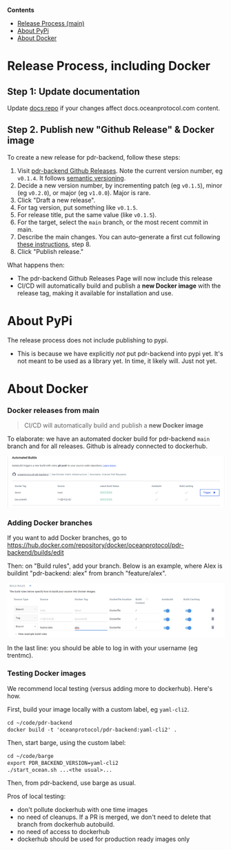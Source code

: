 <!--
Copyright 2023 Ocean Protocol Foundation
SPDX-License-Identifier: Apache-2.0
-->

**Contents**

- [Release Process (main)](#release-process-including-docker)
- [About PyPi](#about-pypi)
- [About Docker](#about-docker)

# Release Process, including Docker

## Step 1: Update documentation

Update [docs repo](https://github.com/oceanprotocol/docs) if your changes affect docs.oceanprotocol.com content.

## Step 2. Publish new "Github Release" & Docker image

To create a new release for pdr-backend, follow these steps:

1. Visit [pdr-backend Github Releases](https://github.com/oceanprotocol/pdr-backend/releases). Note the current version number, eg `v0.1.4`. It follows [semantic versioning](https://semver.org/).
1. Decide a new version number, by incrementing patch (eg `v0.1.5`), minor (eg `v0.2.0`), or major (eg `v1.0.0`). Major is rare.
1. Click "Draft a new release".
1. For tag version, put something like `v0.1.5`.
1. For release title, put the same value (like `v0.1.5`).
1. For the target, select the `main` branch, or the most recent commit in main.
1. Describe the main changes. You can auto-generate a first cut following [these instructions](https://docs.github.com/en/repositories/releasing-projects-on-github/automatically-generated-release-notes), step 8.
1. Click "Publish release."

What happens then:
- The pdr-backend Github Releases Page will now include this release
- CI/CD will automatically build and publish a **new Docker image** with the release tag, making it available for installation and use.

# About PyPi

The release process does not include publishing to pypi.
- This is because we have explicitly _not_ put pdr-backend into pypi yet. It's not meant to be used as a library yet. In time, it likely will. Just not yet.

# About Docker

### Docker releases from main

> CI/CD will automatically build and publish a **new Docker image**

To elaborate: we have an automated docker build for pdr-backend `main` branch and for all releases. Github is already connected to dockerhub.

![](./images/dockerbuild.png)

### Adding Docker branches

If you want to add Docker branches, go to https://hub.docker.com/repository/docker/oceanprotocol/pdr-backend/builds/edit

Then: on "Build rules", add your branch. Below is an example, where Alex is buildint "pdr-backend: alex" from branch "feature/alex".

![](./images/dockerbranch.png)

In the last line: you should be able to log in with your username (eg trentmc).

### Testing Docker images

We recommend local testing (versus adding more to dockerhub). Here's how.

First, build your image locally with a custom label, eg `yaml-cli2`.

```console
cd ~/code/pdr-backend
docker build -t 'oceanprotocol/pdr-backend:yaml-cli2' .
```

Then, start barge, using the custom label:
```console
cd ~/code/barge
export PDR_BACKEND_VERSION=yaml-cli2
./start_ocean.sh ...<the usual>...
```

Then, from pdr-backend, use barge as usual.

Pros of local testing:

- don't pollute dockerhub with one time images
- no need of cleanups. If a PR is merged, we don't need to delete that branch from dockerhub autobuild.
- no need of access to dockerhub
- dockerhub should be used for production ready images only
